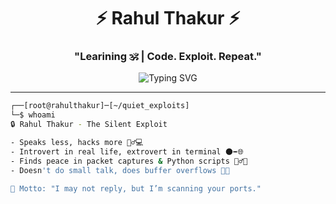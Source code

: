 <h1 align="center">⚡ Rahul Thakur ⚡</h1>
<h3 align="center">"Learining 🕉️ | Code. Exploit. Repeat."</h3>

<div align="center">
  <img src="https://readme-typing-svg.demolab.com?font=Hack&size=22&duration=3000&pause=1000&color=00FF00&center=true&vCenter=true&width=600&lines=👾+Cybersecurity+Analyst+%7C+Red+Teamer;🔍+Pentester+%7C+Bug+Bounty+Hunter;🛡️+CTF+Player+%7C+Exploit+Dev;👨‍💻+Living+Off+the+Land+%7C+Breaking+Rules+to+Protect+Them" alt="Typing SVG" />
</div>

---


```bash
┌──[root@rahulthakur]─[~/quiet_exploits]
└─$ whoami
🔒 Rahul Thakur - The Silent Exploit

- Speaks less, hacks more 🧘‍♂️💻
- Introvert in real life, extrovert in terminal 🌑➡️🌐
- Finds peace in packet captures & Python scripts 🧘‍♂️🐍
- Doesn't do small talk, does buffer overflows 🧠💥

📡 Motto: "I may not reply, but I’m scanning your ports."
